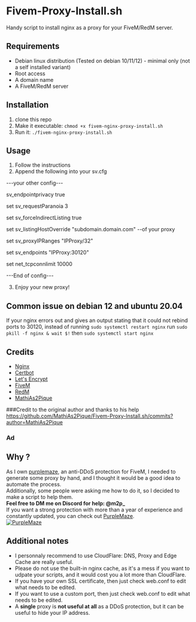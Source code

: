 # Fivem-Proxy-Install.sh
Handy script to install nginx as a proxy for your FiveM/RedM server.



## Requirements
- Debian linux distribution (Tested on debian 10/11/12) - minimal only (not a self installed variant)
- Root access
- A domain name
- A FiveM/RedM server

## Installation
1. clone this repo
2. Make it executable: `chmod +x fivem-nginx-proxy-install.sh`
3. Run it: `./fivem-nginx-proxy-install.sh`

## Usage
1. Follow the instructions
2. Append the following into your sv.cfg
   
---your other config---

sv_endpointprivacy true

set sv_requestParanoia 3 

set sv_forceIndirectListing true

set sv_listingHostOverride "subdomain.domain.com" --of your proxy

set sv_proxyIPRanges "IPProxy/32"

set sv_endpoints "IPProxy:30120"

set net_tcpconnlimit 10000

---End of config---


3. Enjoy your new proxy!

## Common issue on debian 12 and ubuntu 20.04
If your nginx errors out and gives an output stating that it could not rebind ports to 30120, instead of running `sudo systemctl restart nginx` run `sudo pkill -f nginx & wait $!` then `sudo systemctl start nginx`

## Credits
- [Nginx](https://nginx.org/)
- [Certbot](https://certbot.eff.org/)
- [Let's Encrypt](https://letsencrypt.org/)
- [FiveM](https://fivem.net/)
- [RedM](https://redm.gg/)
- [MathiAs2Pique](https://github.com/MathiAs2Pique)

###Credit to the original author and thanks to his help https://github.com/MathiAs2Pique/Fivem-Proxy-Install.sh/commits?author=MathiAs2Pique
### Ad
## Why ? 
As I own [purplemaze](https://purplemaze.net), an anti-DDoS protection for FiveM, I needed to generate some proxy by hand, and I thought it would be a good idea to automate the process.  
Additionally, some people were asking me how to do it, so I decided to make a script to help them.  
**Feel free to DM me on Discord for help: @m2p_**  
If you want a strong protection with more than a year of experience and constantly updated, you can check out [PurpleMaze](https://purplemaze.net).  
[![PurpleMaze](https://purplemaze.net/img/logo.png)](https://discord.gg/RThBYA5fAD)

## Additional notes
- I personnaly recommend to use CloudFlare: DNS, Proxy and Edge Cache are really useful.
- Please do not use the built-in nginx cache, as it's a mess if you want to udpate your scripts, and it would cost you a lot more than CloudFlare.
- If you have your own SSL certificate, then just check web.conf to edit what needs to be edited.
- If you want to use a custom port, then just check web.conf to edit what needs to be edited.
- A **single** proxy is **not useful at all** as a DDoS protection, but it can be useful to hide your IP address.
